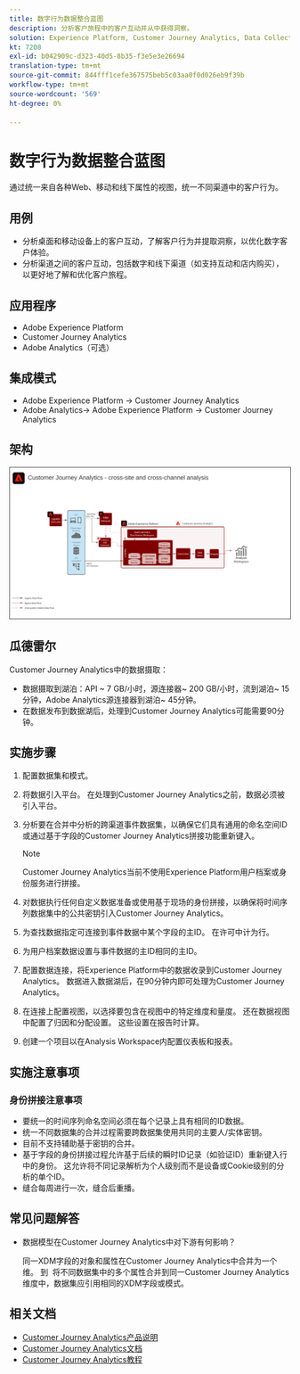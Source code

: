 ```yaml
---
title: 数字行为数据整合蓝图
description: 分析客户旅程中的客户互动并从中获得洞察。
solution: Experience Platform, Customer Journey Analytics, Data Collection
kt: 7208
exl-id: b042909c-d323-40d5-8b35-f3e5e3e26694
translation-type: tm+mt
source-git-commit: 844fff1cefe367575beb5c03aa0f0d026eb9f39b
workflow-type: tm+mt
source-wordcount: '569'
ht-degree: 0%

---
```


# 数字行为数据整合蓝图

通过统一来自各种Web、移动和线下属性的视图，统一不同渠道中的客户行为。

## 用例

* 分析桌面和移动设备上的客户互动，了解客户行为并提取洞察，以优化数字客户体验。
* 分析渠道之间的客户互动，包括数字和线下渠道（如支持互动和店内购买），以更好地了解和优化客户旅程。 

## 应用程序

* Adobe Experience Platform
* Customer Journey Analytics
* Adobe Analytics（可选）

## 集成模式

* Adobe Experience Platform → Customer Journey Analytics
* Adobe Analytics→ Adobe Experience Platform → Customer Journey Analytics

## 架构

<img src="assets/CJA.svg" alt="Customer Journey Analytics Blueprint的参考架构" style="border:1px solid #4a4a4a" />

## 瓜德雷尔

Customer Journey Analytics中的数据摄取：

* 数据摄取到湖泊：API ~ 7 GB/小时，源连接器~ 200 GB/小时，流到湖泊~ 15分钟，Adobe Analytics源连接器到湖泊~ 45分钟。
* 在数据发布到数据湖后，处理到Customer Journey Analytics可能需要90分钟。

## 实施步骤

1. 配置数据集和模式。
1. 将数据引入平台。
在处理到Customer Journey Analytics之前，数据必须被引入平台。
1. 分析要在合并中分析的跨渠道事件数据集，以确保它们具有通用的命名空间ID或通过基于字段的Customer Journey Analytics拼接功能重新键入。 

   >[!NOTE]
   >
   >Customer Journey Analytics当前不使用Experience Platform用户档案或身份服务进行拼接。

1. 对数据执行任何自定义数据准备或使用基于现场的身份拼接，以确保将时间序列数据集中的公共密钥引入Customer Journey Analytics。
1. 为查找数据指定可连接到事件数据中某个字段的主ID。 在许可中计为行。
1. 为用户档案数据设置与事件数据的主ID相同的主ID。
1. 配置数据连接，将Experience Platform中的数据收录到Customer Journey Analytics。 数据进入数据湖后，在90分钟内即可处理为Customer Journey Analytics。
1. 在连接上配置视图，以选择要包含在视图中的特定维度和量度。 还在数据视图中配置了归因和分配设置。 这些设置在报告时计算。
1. 创建一个项目以在Analysis Workspace内配置仪表板和报表。

## 实施注意事项

### 身份拼接注意事项

* 要统一的时间序列命名空间必须在每个记录上具有相同的ID数据。
* 统一不同数据集的合并过程需要跨数据集使用共同的主要人/实体密钥。
* 目前不支持辅助基于密钥的合并。
* 基于字段的身份拼接过程允许基于后续的瞬时ID记录（如验证ID）重新键入行中的身份。 这允许将不同记录解析为个人级别而不是设备或Cookie级别的分析的单个ID。
* 缝合每周进行一次，缝合后重播。

## 常见问题解答

* 数据模型在Customer Journey Analytics中对下游有何影响？

   同一XDM字段的对象和属性在Customer Journey Analytics中合并为一个维。 到  将不同数据集中的多个属性合并到同一Customer Journey Analytics维度中，数据集应引用相同的XDM字段或模式。

## 相关文档

* [Customer Journey Analytics产品说明](https://helpx.adobe.com/legal/product-descriptions/customer-journey-analytics.html)
* [Customer Journey Analytics文档](https://experienceleague.adobe.com/docs/customer-journey-analytics.html)
* [Customer Journey Analytics教程](https://experienceleague.adobe.com/docs/customer-journey-analytics-learn/tutorials/overview.html)
